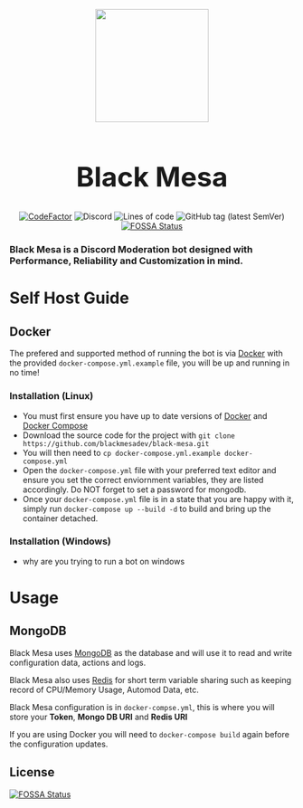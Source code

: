<p align="center" style="margin-bottom: 0px !important;"> 
    <img src="https://cdn.discordapp.com/attachments/387345753368166400/926217661245972500/blackmesa.png" width=200>
</p>
<h1 align="center" style="font-size:48px"> Black Mesa</h1>

<div align="center">

[![CodeFactor](https://www.codefactor.io/repository/github/blackmesadev/black-mesa/badge?s=14355c8033b3e76f4d0bf466d6726a52305a5d8b)](https://www.codefactor.io/repository/github/blackmesadev/black-mesa) ![Discord](https://img.shields.io/discord/832311430019022848) ![Lines of code](https://img.shields.io/tokei/lines/github.com/blackmesadev/black-mesa) ![GitHub tag (latest SemVer)](https://img.shields.io/github/v/tag/blackmesadev/black-mesa?sort=semver)
[![FOSSA Status](https://app.fossa.com/api/projects/git%2Bgithub.com%2Fblackmesadev%2Fblack-mesa.svg?type=shield)](https://app.fossa.com/projects/git%2Bgithub.com%2Fblackmesadev%2Fblack-mesa?ref=badge_shield)

</div>


### Black Mesa is a Discord Moderation bot designed with **Performance**, **Reliability** and **Customization** in mind.
#

# Self Host Guide

## Docker

The prefered and supported method of running the bot is via [Docker](https://www.docker.com) with the provided `docker-compose.yml.example` file, you will be up and running in no time!

### Installation (Linux)
- You must first ensure you have up to date versions of [Docker](https://www.docker.com) and [Docker Compose](https://docs.docker.com/compose/install/)
- Download the source code for the project with `git clone https://github.com/blackmesadev/black-mesa.git`
- You will then need to `cp docker-compose.yml.example docker-compose.yml`
- Open the `docker-compose.yml` file with your preferred text editor and ensure you set the correct enviornment variables, they are listed accordingly. Do NOT forget to set a password for mongodb.
- Once your `docker-compose.yml` file is in a state that you are happy with it, simply run `docker-compose up --build -d` to build and bring up the container detached.

### Installation (Windows)
- why are you trying to run a bot on windows

# Usage

## MongoDB

Black Mesa uses [MongoDB](https://www.mongodb.com) as the database and will use it to read and write configuration data, actions and logs.

Black Mesa also uses [Redis](https://redis.io) for short term variable sharing such as keeping record of CPU/Memory Usage, Automod Data, etc.

Black Mesa configuration is in `docker-compse.yml`, this is where you will store your **Token**, **Mongo DB URI** and **Redis URI**

If you are using Docker you will need to `docker-compose build` again before the configuration updates.


## License
[![FOSSA Status](https://app.fossa.com/api/projects/git%2Bgithub.com%2Fblackmesadev%2Fblack-mesa.svg?type=large)](https://app.fossa.com/projects/git%2Bgithub.com%2Fblackmesadev%2Fblack-mesa?ref=badge_large)